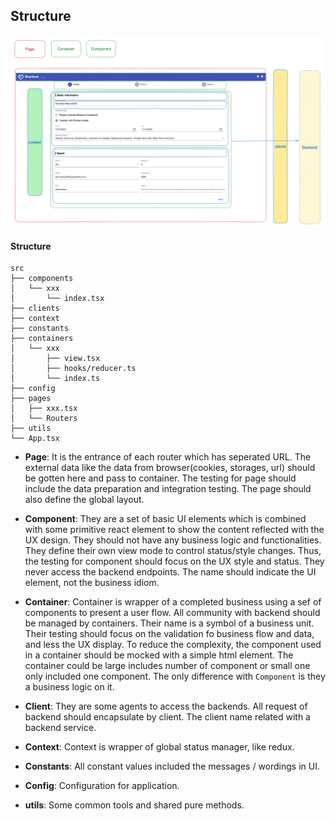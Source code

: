 ## Structure

![img.png](./img.png)

#### Structure

```agsl
src
├── components
│   └── xxx
│       └── index.tsx
├── clients
├── context
├── constants
├── containers
│   └── xxx
│       ├── view.tsx
│       ├── hooks/reducer.ts
│       └── index.ts
├── config
├── pages
│   ├── xxx.tsx
│   └── Routers
├── utils
└── App.tsx
```

- **Page**: It is the entrance of each router which has seperated URL. The external data like the data from browser(cookies, storages, url) should be gotten here and pass to container. The testing for page should include the data preparation and integration testing. The page should also define the global layout.

- **Component**: They are a set of basic UI elements which is combined with some primitive react element to show the content reflected with the UX design. They should not have any business logic and functionalities. They define their own view mode to control status/style changes. Thus, the testing for component should focus on the UX style and status. They never access the backend endpoints. The name should indicate the UI element, not the business idiom.

- **Container**: Container is wrapper of a completed business using a sef of components to present a user flow. All community with backend should be managed by containers. Their name is a symbol of a business unit. Their testing should focus on the validation fo business flow and data, and less the UX display. To reduce the complexity, the component used in a container should be mocked with a simple html element. The container could be large includes number of component or small one only included one component. The only difference with `Component` is they a business logic on it.

- **Client**: They are some agents to access the backends. All request of backend should encapsulate by client. The client name related with a backend service.

- **Context**: Context is wrapper of global status manager, like redux.

- **Constants**: All constant values included the messages / wordings in UI.

- **Config**: Configuration for application.

- **utils**: Some common tools and shared pure methods.
